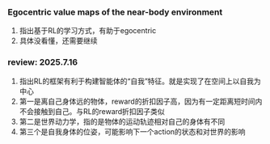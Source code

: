 ### Egocentric value maps of the near-body environment
1. 指出基于RL的学习方式，有助于egocentric
2. 具体没看懂，还需要继续

### review: 2025.7.16
1. 指出RL的框架有利于构建智能体的“自我”特征。就是实现了在空间上以自我为中心
2. 第一是离自己身体远的物体，reward的折扣因子高，因为有一定距离短时间内不会接触到自己。与RL的reward折扣因子类似
3. 第二是世界动力学，指的是物体的运动轨迹相对自己的身体有不同
4. 第三个是自我身体的位姿，可能影响下一个action的状态和对世界的影响